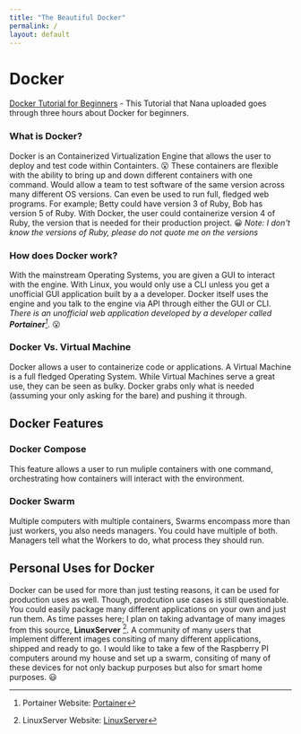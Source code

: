 ```yaml
---
title: "The Beautiful Docker"
permalink: /
layout: default
---
```


# Docker
[Docker Tutorial for Beginners](https://www.youtube.com/watch?v=3c-iBn73dDE&t=7510s) - This Tutorial that Nana uploaded goes through three hours about Docker for beginners.

### What is Docker?
Docker is an Containerized Virtualization Engine that allows the user to deploy and test code within Containters. :open_mouth: These containers are flexible with the ability to bring up and down different containers with one command. Would allow a team to test software of the same version across many different OS versions. Can even be used to run full, fledged web programs. For example; Betty could have version 3 of Ruby, Bob has version 5 of Ruby. With Docker, the user could containerize version 4 of Ruby, the version that is needed for their production project. :grinning: *Note: I don't know the versions of Ruby, please do not quote me on the versions*

### How does Docker work?
With the mainstream Operating Systems, you are given a GUI to interact with the engine. With Linux, you would only use a CLI unless you get a unofficial GUI application built by a a developer. Docker itself uses the engine and you talk to the engine via API through either the GUI or CLI. *There is an unofficial web application developed by a developer called **Portainer**[^1].* :open_mouth:

### Docker Vs. Virtual Machine
Docker allows a user to containerize code or applications. A Virtual Machine is a full fledged Operating System. While Virtual Machines serve a great use, they can be seen as bulky. Docker grabs only what is needed (assuming your only asking for the bare) and pushing it through.

## Docker Features

### Docker Compose
This feature allows a user to run muliple containers with one command, orchestrating how containers will interact with the environment. 

### Docker Swarm
Multiple computers with multiple containers, Swarms encompass more than just workers, you also needs managers. You could have multiple of both. Managers tell what the Workers to do, what process they should run.

## Personal Uses for Docker
Docker can be used for more than just testing reasons, it can be used for production uses as well. Though, prodcution use cases is still questionable. You could easily package many different applications on your own and just run them. As time passes here; I plan on taking advantage of many images from this source, **LinuxServer** [^2]. A community of many users that implement different images consiting of many different applications,  shipped and ready to go. I would like to take a few of the Raspberry PI computers around my house and set up a swarm, consiting of many of these devices for not only backup purposes but also for smart home purposes. :smiley:

[^1]: Portainer Website: [Portainer](https://portainer.io)

[^2]: LinuxServer Website: [LinuxServer](https://linuxserver.io)

